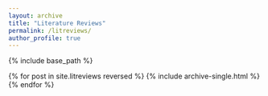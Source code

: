 ```yaml
---
layout: archive
title: "Literature Reviews"
permalink: /litreviews/
author_profile: true
---
```


{% include base_path %}

{% for post in site.litreviews reversed %}
  {% include archive-single.html %}
{% endfor %}
